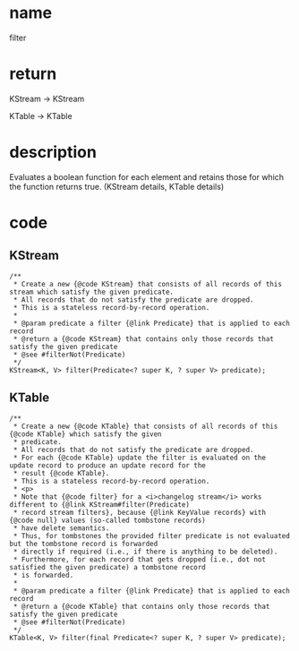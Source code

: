 # name 
filter

# return
KStream → KStream

KTable → KTable

# description

Evaluates a boolean function for each element and retains those for which the function returns true. (KStream details, KTable details)

# code
## KStream

    /**
     * Create a new {@code KStream} that consists of all records of this stream which satisfy the given predicate.
     * All records that do not satisfy the predicate are dropped.
     * This is a stateless record-by-record operation.
     *
     * @param predicate a filter {@link Predicate} that is applied to each record
     * @return a {@code KStream} that contains only those records that satisfy the given predicate
     * @see #filterNot(Predicate)
     */
    KStream<K, V> filter(Predicate<? super K, ? super V> predicate);
    
## KTable

    /**
     * Create a new {@code KTable} that consists of all records of this {@code KTable} which satisfy the given
     * predicate.
     * All records that do not satisfy the predicate are dropped.
     * For each {@code KTable} update the filter is evaluated on the update record to produce an update record for the
     * result {@code KTable}.
     * This is a stateless record-by-record operation.
     * <p>
     * Note that {@code filter} for a <i>changelog stream</i> works different to {@link KStream#filter(Predicate)
     * record stream filters}, because {@link KeyValue records} with {@code null} values (so-called tombstone records)
     * have delete semantics.
     * Thus, for tombstones the provided filter predicate is not evaluated but the tombstone record is forwarded
     * directly if required (i.e., if there is anything to be deleted).
     * Furthermore, for each record that gets dropped (i.e., dot not satisfied the given predicate) a tombstone record
     * is forwarded.
     *
     * @param predicate a filter {@link Predicate} that is applied to each record
     * @return a {@code KTable} that contains only those records that satisfy the given predicate
     * @see #filterNot(Predicate)
     */
    KTable<K, V> filter(final Predicate<? super K, ? super V> predicate);
